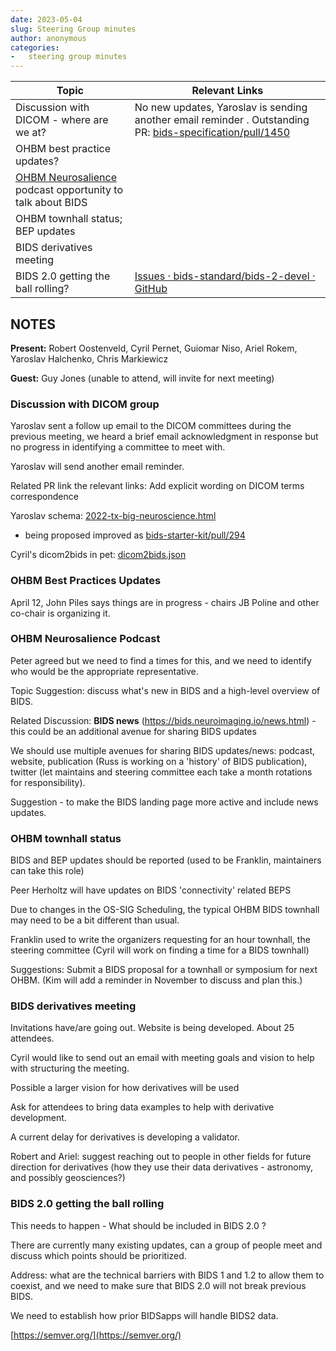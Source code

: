 ```yaml
---
date: 2023-05-04
slug: Steering Group minutes
author: anonymous
categories:
-   steering group minutes
---
```


<!-- more -->

<table>
 <thead>
  <tr class="header">
   <th>
    <strong>
     Topic
    </strong>
   </th>
   <th>
    <strong>
     Relevant Links
    </strong>
   </th>
  </tr>
 </thead>
 <tbody>
  <tr class="odd">
   <td>
    Discussion with DICOM - where are we at?
   </td>
   <td>
    No new updates, Yaroslav is sending another email reminder . Outstanding PR:
    <a href="https://github.com/bids-standard/bids-specification/pull/1450">
     <span class="underline">
      bids-specification/pull/1450
     </span>
    </a>
   </td>
  </tr>
  <tr class="even">
   <td>
    OHBM best practice updates?
   </td>
   <td>
   </td>
  </tr>
  <tr class="odd">
   <td>
    <a href="https://www.youtube.com/playlist?list=PLg2e4R8SdhpdIMG7Tb9WAEZA6HRnx8Vsb">
     <span class="underline">
      OHBM Neurosalience
     </span>
    </a>
    podcast opportunity to talk about BIDS
   </td>
   <td>
   </td>
  </tr>
  <tr class="even">
   <td>
    OHBM townhall status; BEP updates
   </td>
   <td>
   </td>
  </tr>
  <tr class="odd">
   <td>
    BIDS derivatives meeting
   </td>
   <td>
   </td>
  </tr>
  <tr class="even">
   <td>
    BIDS 2.0 getting the ball rolling?
   </td>
   <td>
    <a href="https://github.com/bids-standard/bids-2-devel/issues">
     <span class="underline">
      Issues · bids-standard/bids-2-devel · GitHub
     </span>
    </a>
   </td>
  </tr>
 </tbody>
</table>

## NOTES

**Present:** Robert Oostenveld, Cyril Pernet, Guiomar Niso, Ariel Rokem,
Yaroslav Halchenko, Chris Markiewicz

**Guest:** Guy Jones (unable to attend, will invite for next meeting)

### Discussion with DICOM group

Yaroslav sent a follow up email to the DICOM committees during the
previous meeting, we heard a brief email acknowledgment in response but
no progress in identifying a committee to meet with.

Yaroslav will send another email reminder.

Related PR link the relevant links: Add explicit wording on DICOM terms
correspondence

Yaroslav schema:
[2022-tx-big-neuroscience.html](http://datasets.datalad.org/centerforopenneuroscience/talks/2022-tx-big-neuroscience.html#/3/2/1)

-   being proposed improved as
  [bids-starter-kit/pull/294](https://github.com/bids-standard/bids-starter-kit/pull/294)

Cyril\'s dicom2bids in pet:
[dicom2bids.json](https://github.com/openneuropet/PET2BIDS/blob/main/metadata/dicom2bids.json)

### OHBM Best Practices Updates

April 12, John Piles says things are in progress - chairs JB Poline and
other co-chair is organizing it.

### OHBM Neurosalience Podcast

Peter agreed but we need to
find a times for this, and we need to identify who would be the
appropriate representative.

Topic Suggestion: discuss what's new in BIDS and a high-level overview of
BIDS.

Related Discussion: **BIDS news**
(https://bids.neuroimaging.io/news.html) - this could be an additional
avenue for sharing BIDS updates

We should use multiple avenues for sharing BIDS updates/news: podcast,
website, publication (Russ is working on a 'history' of BIDS
publication), twitter (let maintains and steering committee each take a
month rotations for responsibility).

Suggestion - to make the BIDS landing page more active and include news
updates.

### OHBM townhall status

BIDS and BEP updates should be reported (used to be Franklin,
maintainers can take this role)

Peer Herholtz will have updates on BIDS \'connectivity' related BEPS

Due to changes in the OS-SIG Scheduling, the typical OHBM BIDS
townhall may need to be a bit different than usual.

Franklin used to write the organizers requesting for an hour townhall,
the steering committee (Cyril will work on finding a time for a BIDS
townhall)

Suggestions: Submit a BIDS proposal for a townhall or symposium for
next OHBM. (Kim will add a reminder in November to discuss and plan
this.)

### BIDS derivatives meeting

Invitations have/are going out. Website is being developed. About 25
attendees.

Cyril would like to send out an email with meeting goals and vision to
help with structuring the meeting.

Possible a larger vision for how derivatives will be used

Ask for attendees to bring data examples to help with derivative
development.

A current delay for derivatives is developing a validator.

Robert and Ariel: suggest reaching out to people in other fields for
future direction for derivatives (how they use their data derivatives -
astronomy, and possibly geosciences?)

### BIDS 2.0 getting the ball rolling

This needs to happen - What should be included in BIDS 2.0 ?

There are currently many existing updates, can a group of people meet
and discuss which points should be prioritized.

Address: what are the technical barriers with BIDS 1 and 1.2 to allow
them to coexist, and we need to make sure that BIDS 2.0 will not break
previous BIDS.

We need to establish how prior BIDSapps will handle BIDS2 data.

[https://semver.org/](https://semver.org/)
